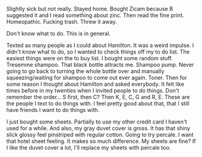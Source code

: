 Slightly sick but not really. Stayed home. Bought Zicam because B suggested it and I read something about zinc. Then read the fine print. Homeopathic. Fucking trash. Threw it away.

Don't know what to do. This is in general.

Texted as many people as I could about Hamilton. It was a weird impulse. I didn't know what to do, so I wanted to check things off my to do list. The easiest things were on the to buy list. I bought some random stuff. Tresemme shampoo. That black bottle attracts me. Shampoo pump. Never going to go back to turning the whole bottle over and manually squeezing/waiting for shampoo to come out ever again. Toner. Then for some reason I thought about Hamilton and asked everybody. It felt like times before in my twenties when I invited people to do things. Don't remember the order... S first, then C? Then K, E, C, G and R, E. These are the people I text to do things with. I feel pretty good about that, that I still have friends I want to do things with.

I just bought some sheets. Partially to use my other credit card I haven't used for a while. And also, my gray duvet cover is gross. It has that shiny slick glossy feel pinstriped with regular cotton. Going to try percale. I want that hotel sheet feeling. It makes so much difference. My sheets are fine? If I like the duvet cover a lot, I'll replace my sheets with percale too.

